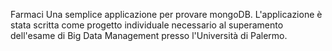 Farmaci
Una semplice applicazione per provare mongoDB.
L'applicazione è stata scritta come progetto individuale necessario al superamento dell'esame di Big Data Management presso l'Università di Palermo.

